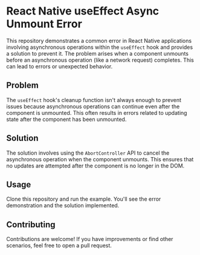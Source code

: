 # React Native useEffect Async Unmount Error

This repository demonstrates a common error in React Native applications involving asynchronous operations within the `useEffect` hook and provides a solution to prevent it.  The problem arises when a component unmounts before an asynchronous operation (like a network request) completes. This can lead to errors or unexpected behavior.

## Problem

The `useEffect` hook's cleanup function isn't always enough to prevent issues because asynchronous operations can continue even after the component is unmounted.  This often results in errors related to updating state after the component has been unmounted.

## Solution

The solution involves using the `AbortController` API to cancel the asynchronous operation when the component unmounts. This ensures that no updates are attempted after the component is no longer in the DOM.

## Usage

Clone this repository and run the example. You'll see the error demonstration and the solution implemented.

## Contributing

Contributions are welcome! If you have improvements or find other scenarios, feel free to open a pull request.